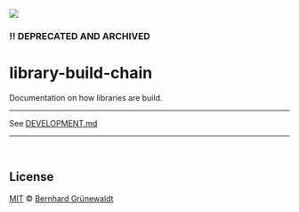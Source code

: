 [![](https://cloukit.github.io/assets/images/cloukit-banner-github.svg?v3)](https://cloukit.github.io/)

### :bangbang: DEPRECATED AND ARCHIVED

# library-build-chain

Documentation on how libraries are build.

----

See [DEVELOPMENT.md](https://github.com/cloukit/library-build-chain/blob/master/DEVELOPMENT.md)

----


&nbsp;

## License

[MIT](./LICENSE) © [Bernhard Grünewaldt](https://github.com/clouless)
